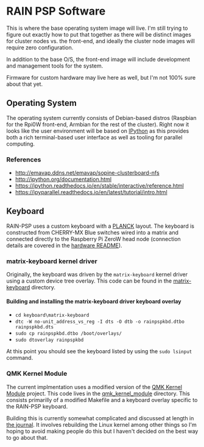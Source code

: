 # RAIN PSP Software

This is where the base operating system image will live.  I'm still trying to figure out exactly how to put that together as there will be distinct images for cluster nodes vs. the front-end, and ideally the cluster node images will require zero configuration.

In addition to the base O/S, the front-end image will include development and management tools for the system.

Firmware for custom hardware may live here as well, but I'm not 100% sure about that yet.

## Operating System

The operating system currently consists of Debian-based distros (Raspbian for the Rpi0W front-end, Armbian for the rest of the cluster).  Right now it looks like the user environment will be based on [IPython](http://ipython.org/documentation.html) as this provides both a rich terminal-based user interface as well as tooling for parallel computing.


### References

* http://emavap.ddns.net/emavap/sopine-clusterboard-nfs
* http://ipython.org/documentation.html
* https://ipython.readthedocs.io/en/stable/interactive/reference.html
* https://ipyparallel.readthedocs.io/en/latest/tutorial/intro.html


## Keyboard

RAIN-PSP uses a custom keyboard with a [PLANCK]() layout.  The keyboard is constructed from CHERRY-MX Blue switches wired into a matrix and connected directly to the Raspberry Pi ZeroW head node (connection details are covered in the [hardware README](../hardware/README.md)).  

### matrix-keyboard kernel driver

Originally, the keyboard was driven by the `matrix-keyboard` kernel driver using a custom device tree overlay.  This code can be found in the [matrix-keyboard](./keyboard/matrix-keyboard) directory.

#### Building and installing the matrix-keyboard driver keyboard overlay

* `cd keyboard\matrix-keyboard`
* `dtc -W no-unit_address_vs_reg -I dts -O dtb -o rainpspkbd.dtbo rainpspkbd.dts`
* `sudo cp rainpspkbd.dtbo /boot/overlays/`
* `sudo dtoverlay rainpspkbd`

At this point you should see the keyboard listed by using the `sudo lsinput` command.


### QMK Kernel Module

The current implmentation uses a modified version of the [QMK Kernel Module](https://github.com/qmk/qmk_kernel_module) project.  This code lives in the [qmk_kernel_module](./keyboard/qmk_kernel_module) directory.  This consists primarilly of a modified Makefile and a keyboard overlay specific to the RAIN-PSP keyboard.

Building this is currently somewhat complicated and discussed at length in [the journal](https://code.jasongullickson.com/jjg/rain-psp/src/branch/main/journal.md#11262021).  It involves rebuilding the Linux kernel among other things so I'm hoping to avoid making people do this but I haven't decided on the best way to go about that.


